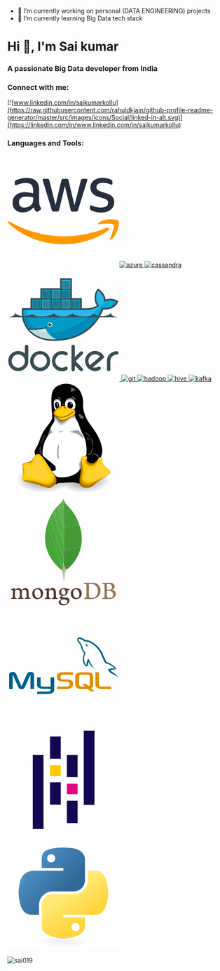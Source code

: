 <!--
# Hi 👋, I'm sai kumar

**sai019/sai019** is a ✨ _special_ ✨ repository because its `README.md` (this file) appears on your GitHub profile.

Here are some ideas to get you started:
-->
- 🔭 I’m currently working on personal (DATA ENGINEERING) projects
- 🌱 I’m currently learning Big Data tech stack
<!--
- 👯 I’m looking to collaborate on ...
- 🤔 I’m looking for help with ...
- 💬 Ask me about ...
- 📫 How to reach me: ...
- 😄 Pronouns: ...
- ⚡ Fun fact: ...
-->
Hi 👋, I'm Sai kumar
====================

### A passionate Big Data developer from India

### Connect with me:

[![www.linkedin.com/in/saikumarkollu](https://raw.githubusercontent.com/rahuldkjain/github-profile-readme-generator/master/src/images/icons/Social/linked-in-alt.svg)](https://linkedin.com/in/www.linkedin.com/in/saikumarkollu)

### Languages and Tools:

 [![aws](https://raw.githubusercontent.com/devicons/devicon/master/icons/amazonwebservices/amazonwebservices-original-wordmark.svg)](https://aws.amazon.com)[![azure](https://www.vectorlogo.zone/logos/microsoft_azure/microsoft_azure-icon.svg) ](https://azure.microsoft.com/en-in/)[![cassandra](https://www.vectorlogo.zone/logos/apache_cassandra/apache_cassandra-icon.svg) ](https://cassandra.apache.org/)[![docker](https://raw.githubusercontent.com/devicons/devicon/master/icons/docker/docker-original-wordmark.svg) ](https://www.docker.com/)[![git](https://www.vectorlogo.zone/logos/git-scm/git-scm-icon.svg) ](https://git-scm.com/)[![hadoop](https://www.vectorlogo.zone/logos/apache_hadoop/apache_hadoop-icon.svg) ](https://hadoop.apache.org/)[![hive](https://www.vectorlogo.zone/logos/apache_hive/apache_hive-icon.svg) ](https://hive.apache.org/)[![kafka](https://www.vectorlogo.zone/logos/apache_kafka/apache_kafka-icon.svg) ](https://kafka.apache.org/)[![linux](https://raw.githubusercontent.com/devicons/devicon/master/icons/linux/linux-original.svg) ](https://www.linux.org/)[![mongodb](https://raw.githubusercontent.com/devicons/devicon/master/icons/mongodb/mongodb-original-wordmark.svg) ](https://www.mongodb.com/)[![mysql](https://raw.githubusercontent.com/devicons/devicon/master/icons/mysql/mysql-original-wordmark.svg) ](https://www.mysql.com/)[![pandas](https://raw.githubusercontent.com/devicons/devicon/2ae2a900d2f041da66e950e4d48052658d850630/icons/pandas/pandas-original.svg) ](https://pandas.pydata.org/)[![python](https://raw.githubusercontent.com/devicons/devicon/master/icons/python/python-original.svg)](https://www.python.org)

![sai019](https://github-readme-stats.vercel.app/api/top-langs?username=sai019&show_icons=true&locale=en&layout=compact)
